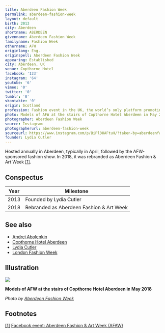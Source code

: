 ```yaml
---
title: Aberdeen Fashion Week
permalink: aberdeen-fashion-week
layout: default
birth: 2013
city: Aberdeen
shortname: ABERDEEN
givenname: Aberdeen Fashion Week
familyname: Fashion Week
othername: AFW
originlang: Eng.
originspell: Aberdeen Fashion Week
appearing: Established
city: Aberdeen, UK
venue: Copthorne Hotel
facebook: '123'
instagram: '64'
youtube: '6'
vimeo: '0'
twitter: '0'
tumblr: '0'
vkontakte: '0'
origin: Scotland
profession: Fashion event in the UK, the world’s only platform promoting and showcasing Kids Wear collections
photo: Models of AFW at the stairs of Copthorne Hotel Aberdeen in May 2018
photographer: Aberdeen Fashion Week
source: Instagram
photographerurl: aberdeen-fashion-week
sourceurl: https://www.instagram.com/p/BiPl3UAFtuH/?taken-by=aberdeenfashionweek
founder: Lydia Cutler
---
```


Hosted annually in Aberdeen, typically in April, followed by the AFW-sponsored fashion show. In 2018, it was rebranded as Aberdeen Fashion & Art Week <span id="a1">[\[1\]](#f1)</span>.

## Conspectus

| Year | Milestone                               |
|------|----------------------------------------|
| 2013 | Founded by Lydia Cutler                |
| 2018 | Rebranded as Aberdeen Fashion & Art Week |

## See also

+ [Andrei Abolenkin](abolenkin-andrei)
+ [Copthorne Hotel Aberdeen](copthorne-hotel-aberdeen)
+ [Lydia Cutler](lydia-cutler)
+ [London Fashion Week](london-fashion-week)

## Illustration

![](https://www.instagram.com/p/BiPl3UAFtuH/?taken-by=aberdeenfashionweek)

**Models of AFW at the stairs of Copthorne Hotel Aberdeen in May 2018**

*Photo by [Aberdeen Fashion Week](https://www.instagram.com/p/BiPl3UAFtuH/?taken-by=aberdeenfashionweek)*

## Footnotes

[[1]](#a1) <span id="f1"></span> [Facebook event: Aberdeen Fashion & Art Week (AFAW)](index)
